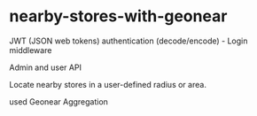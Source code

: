 # nearby-stores-with-geonear

JWT (JSON web tokens) authentication (decode/encode) - Login middleware

Admin and user API

Locate nearby stores in a user-defined radius or area.

used Geonear Aggregation
